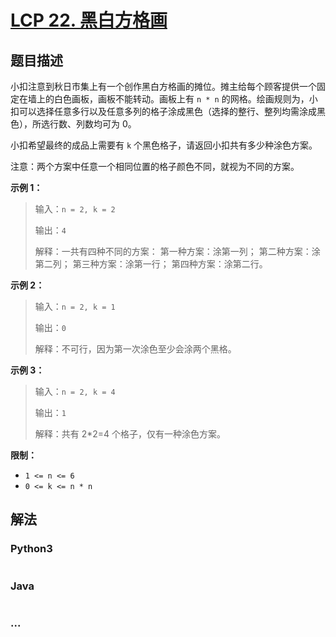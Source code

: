 # [LCP 22. 黑白方格画](https://leetcode.cn/problems/ccw6C7)

## 题目描述

<!-- 这里写题目描述 -->

小扣注意到秋日市集上有一个创作黑白方格画的摊位。摊主给每个顾客提供一个固定在墙上的白色画板，画板不能转动。画板上有 `n * n` 的网格。绘画规则为，小扣可以选择任意多行以及任意多列的格子涂成黑色（选择的整行、整列均需涂成黑色），所选行数、列数均可为 0。

小扣希望最终的成品上需要有 `k` 个黑色格子，请返回小扣共有多少种涂色方案。

注意：两个方案中任意一个相同位置的格子颜色不同，就视为不同的方案。

**示例 1：**

> 输入：`n = 2, k = 2`
>
> 输出：`4`
>
> 解释：一共有四种不同的方案：
> 第一种方案：涂第一列；
> 第二种方案：涂第二列；
> 第三种方案：涂第一行；
> 第四种方案：涂第二行。

**示例 2：**

> 输入：`n = 2, k = 1`
>
> 输出：`0`
>
> 解释：不可行，因为第一次涂色至少会涂两个黑格。

**示例 3：**

> 输入：`n = 2, k = 4`
>
> 输出：`1`
>
> 解释：共有 2\*2=4 个格子，仅有一种涂色方案。

**限制：**

-   `1 <= n <= 6`
-   `0 <= k <= n * n`

## 解法

<!-- 这里可写通用的实现逻辑 -->

<!-- tabs:start -->

### **Python3**

<!-- 这里可写当前语言的特殊实现逻辑 -->

```python

```

### **Java**

<!-- 这里可写当前语言的特殊实现逻辑 -->

```java

```

### **...**

```

```

<!-- tabs:end -->
